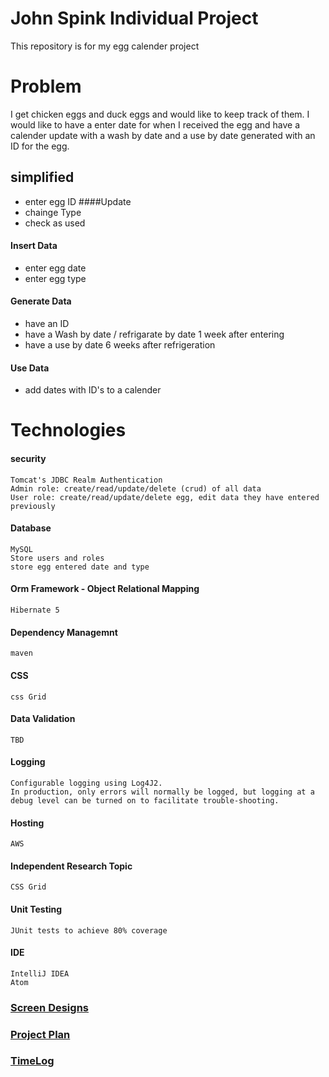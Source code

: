 # John Spink Individual Project

This repository is for my egg calender project 

# Problem 

I get chicken eggs and duck eggs and would like to keep track of them.
I would like to have a enter date for when I received the egg and have a calender update with a wash by date and a use by date generated with an ID for the egg.

## simplified 

* enter egg ID 
####Update 
* chainge Type 
* check as used 
#### Insert Data
* enter egg date
* enter egg type
#### Generate Data
* have an ID  
* have a Wash by date / refrigarate by date 1 week after entering
* have a use by date 6 weeks after refrigeration
#### Use Data
* add dates with ID's to a calender

# Technologies 

#### security
    
    Tomcat's JDBC Realm Authentication
    Admin role: create/read/update/delete (crud) of all data
    User role: create/read/update/delete egg, edit data they have entered previously
#### Database
    MySQL
    Store users and roles
    store egg entered date and type 
#### Orm Framework - Object Relational Mapping
    Hibernate 5
#### Dependency Managemnt 
    maven
#### CSS
    css Grid
#### Data Validation
    TBD
#### Logging
    Configurable logging using Log4J2.
    In production, only errors will normally be logged, but logging at a debug level can be turned on to facilitate trouble-shooting.
#### Hosting
    AWS
#### Independent Research Topic
    CSS Grid
#### Unit Testing
    JUnit tests to achieve 80% coverage
#### IDE
    IntelliJ IDEA
    Atom
    

### [Screen Designs](design/Screens.md)
### [Project Plan](Project%20Plan.md)
### [TimeLog](timelog.md)
